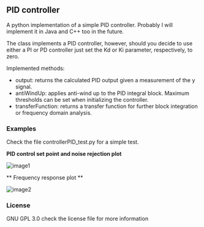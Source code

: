 ## PID controller
A python implementation of a simple PID controller. Probably I will implement it in Java and C++ too in the future.

The class implements a PID controller, however, should you decide to use either a PI or PD controller just set the Kd or Ki parameter, respectively, to zero.

Implemented methods:
- output: returns the calculated PID output given a measurement of the y signal.
- antiWindUp: applies anti-wind up to the PID integral block. Maximum thresholds can be set when initializing the controller.
- transferFunction: returns a transfer function for further block integration or frequency domain analysis.

### Examples
Check the file controllerPID_test.py for a simple test.

**PID control set point and noise rejection plot**

![image1](https://cloud.githubusercontent.com/assets/13961654/12492658/91740c6a-c081-11e5-9767-141eb5123e7e.png)

** Frequency response plot **

![image2](https://cloud.githubusercontent.com/assets/13961654/12492639/7b4f73fc-c081-11e5-9ab2-2e1267b49967.png)

### License
GNU GPL 3.0 check the license file for more information
